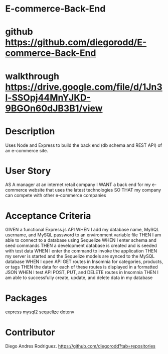 # E-commerce-Back-End

# github https://github.com/diegorodd/E-commerce-Back-End

# walkthrough https://drive.google.com/file/d/1Jn3l-SSOpj44MnYJKD-9BGOn60dJB3B1/view

# Description 
Uses Node and Express to build the back end (db schema and REST API) of an e-commerce site.

# User Story
AS A manager at an internet retail company
I WANT a back end for my e-commerce website that uses the latest technologies
SO THAT my company can compete with other e-commerce companies

# Acceptance Criteria
GIVEN a functional Express.js API
WHEN I add my database name, MySQL username, and MySQL password to an environment variable file
THEN I am able to connect to a database using Sequelize
WHEN I enter schema and seed commands
THEN a development database is created and is seeded with test data
WHEN I enter the command to invoke the application
THEN my server is started and the Sequelize models are synced to the MySQL database
WHEN I open API GET routes in Insomnia for categories, products, or tags
THEN the data for each of these routes is displayed in a formatted JSON
WHEN I test API POST, PUT, and DELETE routes in Insomnia
THEN I am able to successfully create, update, and delete data in my database

# Packages
express
mysql2
sequelize
dotenv

# Contributor
Diego Andres Rodriguez.
https://github.com/diegorodd?tab=repositories
